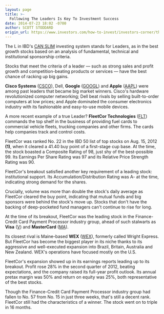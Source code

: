 ```yaml
---
layout: page
title: >-
  Following The Leaders Is Key To Investment Success
date: 2014-07-23 18:02 -0700
author: SCOTT STODDARD
origin_url: https://www.investors.com/how-to-invest/investors-corner/the-l-in-canslim-stands-for-leaders
---
```





The L in IBD's [CAN SLIM](http://education.investors.com/) investing system stands for Leaders, as in the best growth stocks based on an analysis of fundamental, technical and institutional sponsorship criteria.

  

Stocks that meet the criteria of a leader — such as strong sales and profit growth and competition-beating products or services — have the best chance of racking up big gains.

  

**Cisco Systems** ([CSCO](https://research.investors.com/quote.aspx?symbol=CSCO)), Dell, **Google** ([GOOGL](https://research.investors.com/quote.aspx?symbol=GOOGL)) and **Apple** ([AAPL](https://research.investors.com/quote.aspx?symbol=AAPL)) were among past leaders that became big market winners. Cisco's hardware revolutionized computer networking; Dell beat rivals by selling built-to-order computers at low prices; and Apple dominated the consumer electronics industry with its fashionable and easy-to-use mobile devices.

  

A more recent example of a true Leader? **FleetCor Technologies** ([FLT](https://research.investors.com/quote.aspx?symbol=FLT)) commands the top shelf in the business of providing fuel cards to commercial vehicle fleets, trucking companies and other firms. The cards help companies track and control costs.

  

FleetCor was ranked No. 22 in the IBD 50 list of top stocks on Aug. 15, 2012 **(1)**, when it cleared a 41.40 buy point of a first-stage cup base. At the time, the stock boasted a Composite Rating of 98, just shy of the best-possible 99. Its Earnings Per Share Rating was 97 and its Relative Price Strength Rating was 90.

  

FleetCor's breakout satisfied another key requirement of a leading stock: institutional support. Its Accumulation/Distribution Rating was A- at the time, indicating strong demand for the shares.

  

Crucially, volume was more than double the stock's daily average as FleetCor cleared the buy point, indicating that mutual funds and big sponsors were behind the stock's move up. Stocks that don't have the backing of deep-pocketed fund managers can't continue to rise for long.

  

At the time of its breakout, FleetCor was the leading stock in the Finance-Credit Card Payment Processor industry group, ahead of such stalwarts as **Visa** ([V](https://research.investors.com/quote.aspx?symbol=V)) and **MasterCard** ([MA](https://research.investors.com/quote.aspx?symbol=MA)).

  

Its closest rival is Maine-based **WEX** ([WEX](https://research.investors.com/quote.aspx?symbol=WEX)), formerly called Wright Express. But FleetCor has become the biggest player in its niche thanks to its aggressive and well-executed expansion into Brazil, Britain, Australia and New Zealand. WEX's operations have focused mostly on the U.S.

  

FleetCor's expansion showed up in its earnings reports leading up to its breakout. Profit rose 28% in the second quarter of 2012, beating expectations, and the company raised its full-year profit outlook. Its annual pretax margin was 50% and return on equity was 25%, both representative of the best stocks.

  

Though the Finance-Credit Card Payment Processor industry group had fallen to No. 57 from No. 15 in just three weeks, that's still a decent rank. FleetCor still had the characteristics of a winner. The stock went on to triple in 16 months.




